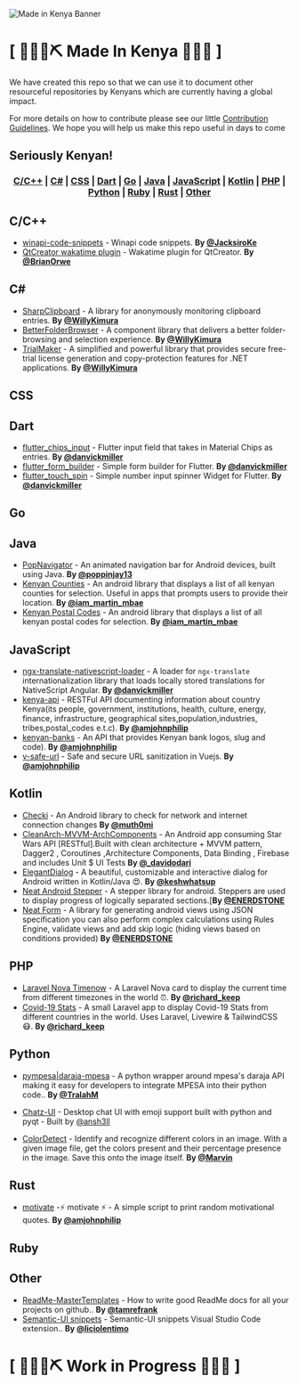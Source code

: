 ![Made in Kenya Banner](https://github.com/MadeInKenya/madeinkenya.github.io/blob/master/mik_banner.png "Made in Kenya Banner")
# \[ 🚧👷‍♀️⛏ Made In Kenya 🔧️👷🚧 \] 

We have created this repo so that we can use it to document other resourceful repositories by Kenyans which are currently having a global impact. 

For more details on how to contribute please see our little [Contribution Guidelines](https://github.com/MadeInKenya/madeinkenya.github.io/blob/master/CONTRIBUTING.MD). We hope you will help us make this repo useful in days to come

## Seriously Kenyan!

### <p align="center"><a href="#C">C/C++</a> | <a href="#C#">C#</a> | <a href="#CSS">CSS</a> | <a href="#Dart">Dart</a> | <a href="#Go">Go</a> | <a href="#Java">Java</a> | <a href="#JavaScript">JavaScript</a> | <a href="#Kotlin">Kotlin</a> | <a href="#PHP">PHP</a> | <a href="#Python">Python</a> | <a href="#Ruby">Ruby</a> | <a href="#Rust">Rust</a>  | <a href="#Other">Other</a></p>

## <a name="C"> </a>C/C++
* [winapi-code-snippets](https://github.com/JacksiroKe/winapi-code-snippets) - Winapi code snippets. **By [@JacksiroKe](https://twitter.com/JacksiroKe)**
* [QtCreator wakatime plugin](https://github.com/Borwe/qtcreator-wakatime) - Wakatime plugin for QtCreator. **By [@BrianOrwe](https://twitter.com/BrianOrwe)**

## <a name="C#"> </a>C#
* [SharpClipboard](https://github.com/Willy-Kimura/SharpClipboard) - A library for anonymously monitoring clipboard entries. **By [@WillyKimura](https://twitter.com/WillyKimura)**
* [BetterFolderBrowser](https://github.com/Willy-Kimura/BetterFolderBrowser) - A component library that delivers a better folder-browsing and selection experience. **By [@WillyKimura](https://twitter.com/WillyKimura)**
* [TrialMaker](https://github.com/Willy-Kimura/TrialMaker.Demo) - A simplified and powerful library that provides secure free-trial license generation and copy-protection features for .NET applications. **By [@WillyKimura](https://twitter.com/WillyKimura)**

## <a name="CSS"> </a>CSS

## <a name="Dart"> </a>Dart
* [flutter_chips_input](https://github.com/danvick/flutter_chips_input) - Flutter input field that takes in Material Chips as entries. **By [@danvickmiller](https://twitter.com/danvickmiller)**
* [flutter_form_builder](https://github.com/danvick/flutter_form_builder) - Simple form builder for Flutter. **By [@danvickmiller](https://twitter.com/danvickmiller)**
* [flutter_touch_spin](https://github.com/danvick/flutter_touch_spin) - Simple number input spinner Widget for Flutter. **By [@danvickmiller](https://twitter.com/danvickmiller)**

## <a name="Go"> </a>Go

## <a name="Java"> </a>Java
* [PopNavigator](https://github.com/poppinjay13/PopNavigator) - An animated navigation bar for Android devices, built using Java. **By [@poppinjay13](https://twitter.com/odundo_ian)**
* [Kenyan Counties](https://github.com/MartinMbae/KenyanCounties) - An android library that displays a list of all kenyan counties for selection. Useful in apps that prompts users to provide their location. **By [@iam_martin_mbae](https://twitter.com/iam_martin_mbae)**
* [Kenyan Postal Codes](https://github.com/MartinMbae/KenyaPostalCodesExample) - An android library that displays a list of all kenyan postal codes for selection. **By [@iam_martin_mbae](https://twitter.com/iam_martin_mbae)**

## <a name="JavaScript"> </a>JavaScript
* [ngx-translate-nativescript-loader](https://github.com/danvick/ngx-translate-nativescript-loader) - A loader for `ngx-translate` internationalization library that loads locally stored translations for NativeScript Angular. **By [@danvickmiller](https://twitter.com/danvickmiller)**
* [kenya-api](https://github.com/developerphilo/kenya-api) - RESTFul API documenting information about country Kenya(its people, government, institutions, health, culture, energy, finance, infrastructure, geographical sites,population,industries, tribes,postal_codes e.t.c). **By [@amjohnphilip](https://twitter.com/amjohnphilip)**
* [kenyan-banks](https://github.com/dxphilo/kenyan-banks) - An API that provides Kenyan bank logos, slug and code). **By [@amjohnphilip](https://twitter.com/amjohnphilip)**
* [v-safe-url](https://github.com/dxphilo/v-safe-url) - Safe and secure URL sanitization in Vuejs. **By [@amjohnphilip](https://twitter.com/amjohnphilip)**

## <a name="Kotlin"> </a>Kotlin
* [Checki](https://github.com/muth0mi/checki) - An Android library to check for network and internet connection changes **By [@muth0mi](https://twitter.com/muth0mi)**
* [CleanArch-MVVM-ArchComponents](https://github.com/odaridavid/Clean-MVVM-ArchComponents) - An Android app consuming Star Wars API [RESTful].Built with clean architecture + MVVM pattern, Dagger2 , Coroutines ,Architecture Components, Data Binding , Firebase and includes Unit $ UI Tests  **By [@_davidodari](https://twitter.com/_davidodari)**
* [ElegantDialog](https://github.com/muigukenneth/ElegantDialog) - A beautiful, customizable and interactive dialog for Android written in Kotlin/Java 😍. **By [@keshwhatsup](https://twitter.com/keshwhatsup)**
* [Neat Android Stepper](https://github.com/ellykits/neat-stepper) - A stepper library for android. Steppers are used to display progress of logically separated sections.[**By [@ENERDSTONE](https://twitter.com/ENERDSTONE)**
* [Neat Form](https://github.com/ellykits/neat-form) - A library for generating android views using JSON specification you can also perform complex calculations using Rules Engine, validate views and add skip logic (hiding views based on conditions provided) **By [@ENERDSTONE](https://twitter.com/ENERDSTONE)**

## <a name="PHP"> </a>PHP
* [Laravel Nova Timenow](https://github.com/richardkeep/nova-timenow) - A Laravel Nova card to display the current time from different timezones in the world ⏰. **By [@richard_keep](https://twitter.com/richard_keep)**
* [Covid-19 Stats](https://github.com/richardkeep/covid-19) - A small Laravel app to display Covid-19 Stats from different countries in the world. Uses Laravel, Livewire & TailwindCSS 😷. **By [@richard_keep](https://twitter.com/richard_keep)**

## <a name="Python"> </a>Python
* [pympesa|daraja-mpesa](https://github.com/TralahM/pympesa) - A python wrapper around mpesa's daraja API making it easy for developers to integrate MPESA into their python code.. **By [@TralahM](https://github.com/TralahM)**
* [Chatz-UI](https://github.com/ANSH3LL/Chatz-UI) - Desktop chat UI with emoji support built with python and pyqt - Built by [@ansh3ll](https://github.com/ANSH3LL)

* [ColorDetect](https://github.com/MarvinKweyu/ColorDetect) - Identify and recognize different colors in an image. With a given image file, get the colors present  and their percentage presence in the image. Save this onto the image itself. **By [@Marvin](https://twitter.com/marvinus_j)**

## <a name="Rust"> </a>Rust
* [motivate](https://github.com/dxphilo/motivate) -⚡ motivate ⚡ - A simple script to print random motivational quotes. **By [@amjohnphilip](https://twitter.com/amjohnphilip)**

## <a name="Ruby"> </a>Ruby

## <a name="Other"> </a>Other
* [ReadMe-MasterTemplates](https://github.com/tamzi/ReadMe-MasterTemplates) - How to write good ReadMe docs for all your projects on github.. **By [@tamrefrank](https://twitter.com/tamrefrank)**
* [Semantic-UI snippets](https://github.com/liciolentimo/semantic-ui-snippets) -  Semantic-UI snippets Visual Studio Code extension.. **By [@liciolentimo](https://twitter.com/liciolentimo)**

# \[ 🚧👷‍♀️⛏ Work in Progress 🔧️👷🚧 \] 
